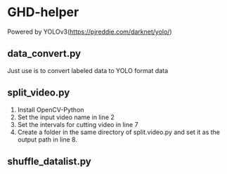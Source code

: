 # GHD-helper
Powered by YOLOv3(https://pjreddie.com/darknet/yolo/)

## data_convert.py
Just use is to convert labeled data to YOLO format data

## split_video.py
1. Install OpenCV-Python
2. Set the input video name in line 2
3. Set the intervals for cutting video in line 7
4. Create a folder in the same directory of split.video.py and set it as the output path in line 8.

## shuffle_datalist.py

